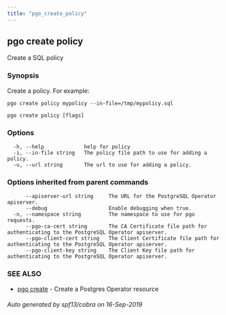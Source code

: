 ```yaml
---
title: "pgo_create_policy"
---
```

## pgo create policy

Create a SQL policy

### Synopsis

Create a policy. For example:

    pgo create policy mypolicy --in-file=/tmp/mypolicy.sql

```
pgo create policy [flags]
```

### Options

```
  -h, --help             help for policy
  -i, --in-file string   The policy file path to use for adding a policy.
  -u, --url string       The url to use for adding a policy.
```

### Options inherited from parent commands

```
      --apiserver-url string     The URL for the PostgreSQL Operator apiserver.
      --debug                    Enable debugging when true.
  -n, --namespace string         The namespace to use for pgo requests.
      --pgo-ca-cert string       The CA Certificate file path for authenticating to the PostgreSQL Operator apiserver.
      --pgo-client-cert string   The Client Certificate file path for authenticating to the PostgreSQL Operator apiserver.
      --pgo-client-key string    The Client Key file path for authenticating to the PostgreSQL Operator apiserver.
```

### SEE ALSO

* [pgo create](/operatorcli/cli/pgo_create/)	 - Create a Postgres Operator resource

###### Auto generated by spf13/cobra on 16-Sep-2019
